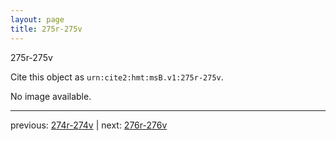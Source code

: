 ```yaml
---
layout: page
title: 275r-275v
---
```


275r-275v

Cite this object as `urn:cite2:hmt:msB.v1:275r-275v`.

No image available. 



---

previous: [274r-274v](../274r-274v/) | next: [276r-276v](../276r-276v/)